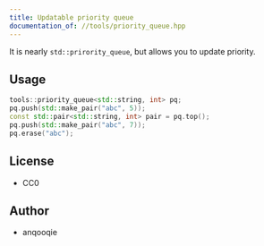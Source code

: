 ```yaml
---
title: Updatable priority queue
documentation_of: //tools/priority_queue.hpp
---
```


It is nearly `std::prirority_queue`, but allows you to update priority.

## Usage
```cpp
tools::priority_queue<std::string, int> pq;
pq.push(std::make_pair("abc", 5));
const std::pair<std::string, int> pair = pq.top();
pq.push(std::make_pair("abc", 7));
pq.erase("abc");
```

## License
- CC0

## Author
- anqooqie
